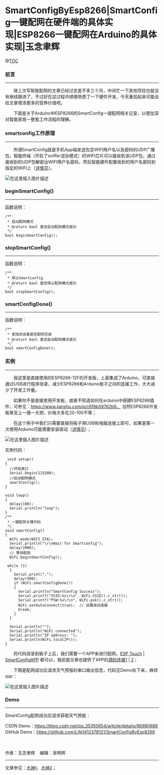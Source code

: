 # SmartConfigByEsp8266|SmartConfig一键配网在硬件端的具体实现|ESP8266一键配网在Arduino的具体实现|玉念聿辉
@[TOC](目录)
### 前言
<hr/>
&nbsp;&nbsp;&nbsp;&nbsp;&nbsp;&nbsp;&nbsp;继上次写智能配网的文章已经过去差不多三个月，中间忙一下其他项目也就没有继续跟进了，不过好在这过程中顺便熟悉了一下硬件开发，今天重拾起来可能会给文章增添更多的营养价值吧。

&nbsp;&nbsp;&nbsp;&nbsp;&nbsp;&nbsp;&nbsp;下面是关于Arduino中ESP8266的SmartConfig一键配网相关记录，以便加深对智能家居一整套工作流程的理解。

### smartconfig工作原理
<hr/>

&nbsp;&nbsp;&nbsp;&nbsp;&nbsp;&nbsp;&nbsp;所谓SmartConfig就是手机App端发送包含WIFI用户名以及密码的UDP广播包，智能终端（开启了sniffer混杂模式）的WIFI芯片可以接收到该UDP包，通过接收到的UDP包解密出WIFI用户名密码，然后智能硬件配置收到的用户名密码到指定的WIFI上（[详情见](https://blog.csdn.net/qq_35350654/article/details/88911965)）。

![在这里插入图片描述](https://img-blog.csdnimg.cn/20190723134945862.png?x-oss-process=image/watermark,type_ZmFuZ3poZW5naGVpdGk,shadow_10,text_aHR0cHM6Ly9ibG9nLmNzZG4ubmV0L3FxXzM1MzUwNjU0,size_16,color_FFFFFF,t_70#pic_center)

### beginSmartConfig()
<hr/>

函数说明：
```
/**
 * 启动配网模式
 * @return bool 是否启动配网模式成功
 */
bool beginSmartConfig();
```

### stopSmartConfig()
<hr/>

函数说明：
```
/**
 * 停止Smartconfig
 * @return bool 是否停止配网模式成功
 */
bool stopSmartConfig();
```

### smartConfigDone()
<hr/>

函数说明：
```
/**
 * 查找状态看是否配网完成
 * @return bool 是否启动配网模式成功
 */
bool smartConfigDone();
```

### 实例
<hr/>

&nbsp;&nbsp;&nbsp;&nbsp;&nbsp;&nbsp;&nbsp;我这里是直接使用的ESP8266-12F的开发板，上面集成了Arduino，可直接通过USB进行程序烧录，减少ESP8266和Arduino板子之间的连接工作，大大减少了开发工作量。

&nbsp;&nbsp;&nbsp;&nbsp;&nbsp;&nbsp;&nbsp;如果你不是直接使用开发板，或者不知道如何在arduino中搭建ESP8266插件，可参见：https://www.jianshu.com/p/c6f8b59762b6， 当然ESP8266开发板某宝上一搜一大把，价格大多在20-100不等；

&nbsp;&nbsp;&nbsp;&nbsp;&nbsp;&nbsp;&nbsp;在这个例子中我们只需要直接将板子用USB和电脑连接上即可，如果是第一次使用Arduino可能需要安装驱动（[详情见](https://blog.csdn.net/qq_35350654/article/details/94876016)）；

![在这里插入图片描述](https://img-blog.csdnimg.cn/20190723140139846.png?x-oss-process=image/watermark,type_ZmFuZ3poZW5naGVpdGk,shadow_10,text_aHR0cHM6Ly9ibG9nLmNzZG4ubmV0L3FxXzM1MzUwNjU0,size_16,color_FFFFFF,t_70#pic_center)


实例代码：
```
 void setup()
{
  //开启串口
  Serial.begin(115200);
  //启动配网模式
  smartConfig();
}
 
void loop()
{
  delay(100);
  Serial.println("loop");
}
/**
 * 一键配网关键代码
 */
void smartConfig()
{
  WiFi.mode(WIFI_STA);
  Serial.println("\r\nWait for Smartconfig");
  delay(2000);
  // 等待配网
  WiFi.beginSmartConfig();
 
 while (1)
  {
    Serial.print(".");
    delay(500);
    if (WiFi.smartConfigDone())
    {
      Serial.println("SmartConfig Success");
      Serial.printf("SSID:%s\r\n", WiFi.SSID().c_str());
      Serial.printf("PSW:%s\r\n", WiFi.psk().c_str());
      WiFi.setAutoConnect(true);  // 设置自动连接
      break;
    }
  }
 
  Serial.println("");
  Serial.println("WiFi connected");  
  Serial.println("IP address: ");
  Serial.println(WiFi.localIP());
}
```

&nbsp;&nbsp;&nbsp;&nbsp;&nbsp;&nbsp;&nbsp;将代码烧录到板子上后，我们需要一个APP来进行配网，[ESP Touch](https://www.espressif.com/zh-hans/products/software/esp-touch/resources)  |  [SmartConfigAPP](https://pan.baidu.com/s/1eSMpA2e?errno=0&errmsg=Auth%20Login%20Sucess&&bduss=&ssnerror=0&traceid=) 都可以，我前面文章也提供了APP的[源码连接1](https://github.com/Life1412378121/EsptouchDemo) | [2](https://github.com/tingyouwu/SmartConfig)；

&nbsp;&nbsp;&nbsp;&nbsp;&nbsp;&nbsp;&nbsp;下图是配网成功后请求天气预报的串口输出信息，代码见Demo处下来，麻烦star：

![在这里插入图片描述](https://img-blog.csdnimg.cn/20190723143850795.png?x-oss-process=image/watermark,type_ZmFuZ3poZW5naGVpdGk,shadow_10,text_aHR0cHM6Ly9ibG9nLmNzZG4ubmV0L3FxXzM1MzUwNjU0,size_16,color_FFFFFF,t_70#pic_center)
### Demo
<hr/>
SmartConfig配网成功后请求获取天气预报：

CSDN Demo：https://blog.csdn.net/qq_35350654/article/details/96980688 <br/>
GitHub Demo：https://github.com/Life1412378121/SmartConfigByEsp8266

<br/>
<br/>
作者：玉念聿辉 &nbsp;&nbsp; 编辑：吴明辉
<hr/>

文章参见：[大神1](https://blog.csdn.net/dpjcn1990/article/details/92830098)、[大神2](https://www.jianshu.com/p/c6f8b59762b6)；
